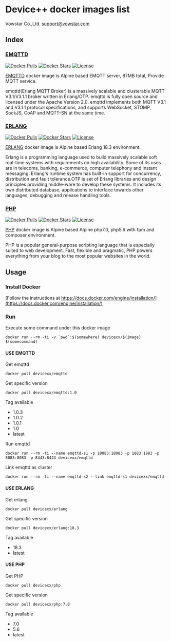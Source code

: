 # Device++ docker images list

Vowstar Co.,Ltd. <support@vowstar.com>

## Index

### [EMQTTD](#use-emqttd)
[![Docker Pulls](https://img.shields.io/docker/pulls/devicexx/emqttd.svg)](https://hub.docker.com/r/devicexx/emqttd/) [![Docker Stars](https://img.shields.io/docker/stars/devicexx/emqttd.svg)](https://hub.docker.com/r/devicexx/emqttd/) [![License](https://img.shields.io/badge/license-MIT-blue.svg?style=flat)](https://github.com/vowstar/esp8266/blob/master/LICENSE)

[EMQTTD](https://hub.docker.com/r/devicexx/emqttd/) docker image is Alpine based EMQTT server, 87MB total, Provide MQTT service. 

emqttd(Erlang MQTT Broker) is a massively scalable and clusterable MQTT V3.1/V3.1.1 broker written in Erlang/OTP.
emqttd is fully open source and licensed under the Apache Version 2.0. emqttd implements both MQTT V3.1 and V3.1.1 protocol specifications, and supports WebSocket, STOMP, SockJS, CoAP and MQTT-SN at the same time.

### [ERLANG](#use-erlang)
[![Docker Pulls](https://img.shields.io/docker/pulls/devicexx/erlang.svg)](https://hub.docker.com/r/devicexx/erlang/) [![Docker Stars](https://img.shields.io/docker/stars/devicexx/erlang.svg)](https://hub.docker.com/r/devicexx/erlang/) [![License](https://img.shields.io/badge/license-MIT-blue.svg?style=flat)](https://github.com/vowstar/esp8266/blob/master/LICENSE)

[ERLANG](https://hub.docker.com/r/devicexx/erlang/) docker image is Alpine based Erlang 18.3 environment.

Erlang is a programming language used to build massively scalable soft real-time systems with requirements on high availability. Some of its uses are in telecoms, banking, e-commerce, computer telephony and instant messaging. Erlang's runtime system has built-in support for concurrency, distribution and fault tolerance.OTP is set of Erlang libraries and design principles providing middle-ware to develop these systems. It includes its own distributed database, applications to interface towards other languages, debugging and release handling tools.

### [PHP](#use-php)
[![Docker Pulls](https://img.shields.io/docker/pulls/devicexx/php.svg)](https://hub.docker.com/r/devicexx/php/) [![Docker Stars](https://img.shields.io/docker/stars/devicexx/php.svg)](https://hub.docker.com/r/devicexx/php/) [![License](https://img.shields.io/badge/license-MIT-blue.svg?style=flat)](https://github.com/vowstar/esp8266/blob/master/LICENSE)

[PHP](https://hub.docker.com/r/devicexx/php/) docker image is Alpine based Alpine php7.0, php5.6 with fpm and composer environment.

PHP is a popular general-purpose scripting language that is especially suited to web development.
Fast, flexible and pragmatic, PHP powers everything from your blog to the most popular websites in the world.


## Usage
### Install Docker
[Follow the instructions at https://docs.docker.com/engine/installation/](https://docs.docker.com/engine/installation/)

### Run

Execute some command under this docker image

``docker run --rm -ti -v `pwd`:$(somewhere) devicexx/$(image) $(somecommand)``

#### USE EMQTTD

Get emqttd

``docker pull devicexx/emqttd``

Get specific version

``docker pull devicexx/emqttd:1.0``

Tag available

- 1.0.3
- 1.0.2
- 1.0.1
- 1.0
- latest 

Run emqttd

``docker run --rm -ti --name emqttd-s1 -p 18083:18083 -p 1883:1883 -p 8083:8083 -p 8443:8443 devicexx/emqttd``

Link emqttd as cluster

``docker run --rm -ti --name emqttd-s2 --link emqttd-s1 devicexx/emqttd``

#### USE ERLANG

Get erlang

``docker pull devicexx/erlang``

Get specific version

``docker pull devicexx/erlang:18.3``

Tag available

- 18.3
- latest 

#### USE PHP

Get PHP

``docker pull devicexx/php``

Get specific version

``docker pull devicexx/php:7.0``

Tag available

- 7.0
- 5.6
- latest 

